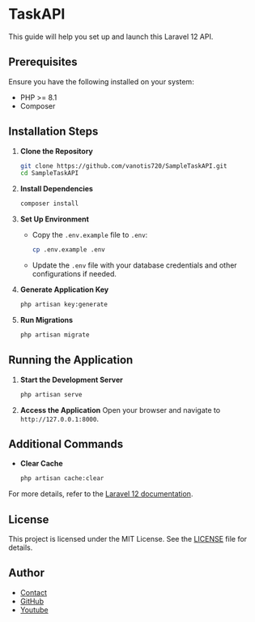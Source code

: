 # TaskAPI

This guide will help you set up and launch this Laravel 12 API.

## Prerequisites

Ensure you have the following installed on your system:

-   PHP >= 8.1
-   Composer

## Installation Steps

1. **Clone the Repository**

    ```bash
    git clone https://github.com/vanotis720/SampleTaskAPI.git
    cd SampleTaskAPI
    ```

2. **Install Dependencies**

    ```bash
    composer install
    ```

3. **Set Up Environment**

    - Copy the `.env.example` file to `.env`:
        ```bash
        cp .env.example .env
        ```
    - Update the `.env` file with your database credentials and other configurations if needed.

4. **Generate Application Key**

    ```bash
    php artisan key:generate
    ```

5. **Run Migrations**
    ```bash
    php artisan migrate
    ```

## Running the Application

1. **Start the Development Server**

    ```bash
    php artisan serve
    ```

2. **Access the Application**
   Open your browser and navigate to `http://127.0.0.1:8000`.

## Additional Commands

-   **Clear Cache**
    ```bash
    php artisan cache:clear
    ```

For more details, refer to the [Laravel 12 documentation](https://laravel.com/docs/12.x).

<!-- copyright -->

## License

This project is licensed under the MIT License. See the [LICENSE](https://opensource.org/license/mit) file for details.

## Author

-   [Contact](https://bento.me/vancodes)
-   [GitHub](https://github.com/vanotis720)
-   [Youtube](https://www.youtube.com/channel/UCMFgTZbS8cQHfbgtX5Y3Vfw)
